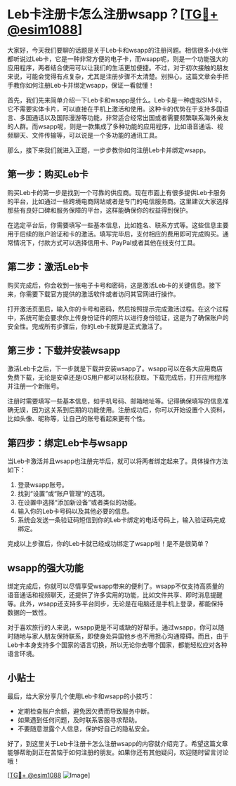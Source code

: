 # Leb卡注册卡怎么注册wsapp？[[TG💪+ @esim1088](https://t.me/s/esim1088)]

大家好，今天我们要聊的话题是关于Leb卡和wsapp的注册问题。相信很多小伙伴都听说过Leb卡，它是一种非常方便的电子卡，而wsapp呢，则是一个功能强大的应用程序，两者结合使用可以让我们的生活更加便捷。不过，对于初次接触的朋友来说，可能会觉得有点复杂，尤其是注册步骤不太清楚。别担心，这篇文章会手把手教你如何注册Leb卡并绑定wsapp，保证一看就懂！

首先，我们先来简单介绍一下Leb卡和wsapp是什么。Leb卡是一种虚拟SIM卡，它不需要实体卡片，可以直接在手机上激活和使用。这种卡的优势在于支持多国语言、多国通话以及国际漫游等功能，非常适合经常出国或者需要频繁联系海外亲友的人群。而wsapp呢，则是一款集成了多种功能的应用程序，比如语音通话、视频聊天、文件传输等，可以说是一个多功能的通讯工具。

那么，接下来我们就进入正题，一步步教你如何注册Leb卡并绑定wsapp。

## 第一步：购买Leb卡

购买Leb卡的第一步是找到一个可靠的供应商。现在市面上有很多提供Leb卡服务的平台，比如通过一些跨境电商网站或者是专门的电信服务商。这里建议大家选择那些有良好口碑和服务保障的平台，这样能确保你的权益得到保护。

在选定平台后，你需要填写一些基本信息，比如姓名、联系方式等。这些信息主要用于后续的账户验证和卡的激活。填写完毕后，支付相应的费用即可完成购买。通常情况下，付款方式可以选择信用卡、PayPal或者其他在线支付工具。

## 第二步：激活Leb卡

购买完成后，你会收到一张电子卡号和密码，这是激活Leb卡的关键信息。接下来，你需要下载官方提供的激活软件或者访问其官网进行操作。

打开激活页面后，输入你的卡号和密码，然后按照提示完成激活过程。在这个过程中，系统可能会要求你上传身份证件的照片以进行身份验证，这是为了确保账户的安全性。完成所有步骤后，你的Leb卡就算是正式激活了。

## 第三步：下载并安装wsapp

激活Leb卡之后，下一步就是下载并安装wsapp了。wsapp可以在各大应用商店免费下载，无论是安卓还是iOS用户都可以轻松获取。下载完成后，打开应用程序并注册一个新账号。

注册时需要填写一些基本信息，如手机号码、邮箱地址等。记得确保填写的信息准确无误，因为这关系到后期的功能使用。注册成功后，你可以开始设置个人资料，比如头像、昵称等，让自己的账号看起来更有个性。

## 第四步：绑定Leb卡与wsapp

当Leb卡激活并且wsapp也注册完毕后，就可以将两者绑定起来了。具体操作方法如下：

1. 登录wsapp账号。
2. 找到“设置”或“账户管理”的选项。
3. 在设置中选择“添加新设备”或者类似的功能。
4. 输入你的Leb卡号码以及其他必要的信息。
5. 系统会发送一条验证码短信到你的Leb卡绑定的电话号码上，输入验证码完成绑定。

完成以上步骤后，你的Leb卡就已经成功绑定了wsapp啦！是不是很简单？

## wsapp的强大功能

绑定完成后，你就可以尽情享受wsapp带来的便利了。wsapp不仅支持高质量的语音通话和视频聊天，还提供了许多实用的功能，比如文件共享、即时消息提醒等。此外，wsapp还支持多平台同步，无论是在电脑还是手机上登录，都能保持数据的一致性。

对于喜欢旅行的人来说，wsapp更是不可或缺的好帮手。通过wsapp，你可以随时随地与家人朋友保持联系，即使身处异国他乡也不用担心沟通障碍。而且，由于Leb卡本身支持多个国家的语言切换，所以无论你去哪个国家，都能轻松应对各种语言环境。

## 小贴士

最后，给大家分享几个使用Leb卡和wsapp的小技巧：

- 定期检查账户余额，避免因欠费而导致服务中断。
- 如果遇到任何问题，及时联系客服寻求帮助。
- 不要随意泄露个人信息，保护好自己的隐私安全。

好了，到这里关于Leb卡注册卡怎么注册wsapp的内容就介绍完了。希望这篇文章能够帮助到正在苦恼于如何注册的朋友。如果你还有其他疑问，欢迎随时留言讨论哦！

[[TG💪+ @esim1088](https://t.me/s/esim1088) ![Image](https://i.postimg.cc/4NQfJmqS/Snipaste-2025-05-13-00-14-12.png)]